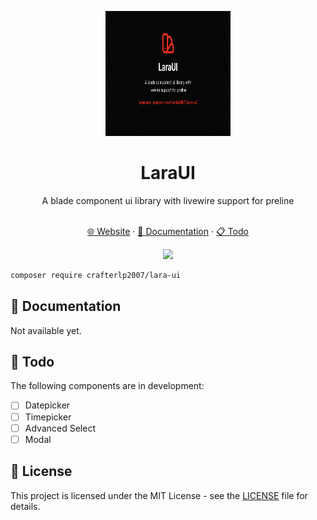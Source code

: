 <p align="center">  
    <img src="./art/logo.png" alt="Logo" width="200" height=200">  
</p>  
<h1 align="center">LaraUI</h1>  
<p align="center">A blade component ui library with livewire support for <a href="https://preline.co"></a>preline</p>  

<p align="center">  
    <br />  
    <a href="https://lara-ui.de">🌐 Website</a>  
    ·  
    <a href="https://github.com/CrafterLP2007/LaraUI?tab=readme-ov-file#-documentation">📖  Documentation</a>  
    ·  
    <a href="https://github.com/CrafterLP2007/LaraUI?tab=readme-ov-file#-todo">📋  Todo</a>  
</p>  

<p align="center">  
  <a href="https://skillicons.dev">  
    <img src="https://skillicons.dev/icons?i=laravel,tailwindcss,css" />  
  </a>  
</p>  

```bash  
composer require crafterlp2007/lara-ui
```  

## 📖 Documentation
Not available yet.

## 📖 Todo
The following components are in development:

- [ ] Datepicker
- [ ] Timepicker
- [ ] Advanced Select
- [ ] Modal

## 📝 License
This project is licensed under the MIT License - see the [LICENSE](LICENSE) file for details.

